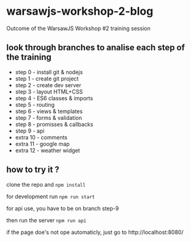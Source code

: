 # warsawjs-workshop-2-blog
Outcome of the WarsawJS Workshop #2 training session

## look through branches to analise each step of the training

* step 0 - install git & nodejs
* step 1 - create git project
* step 2 - create dev server
* step 3 - layout  HTML+CSS
* step 4 - ES6 classes & imports
* step 5 - routing 
* step 6 - views & templates
* step 7 - forms & validation
* step 8 - promisses & callbacks
* step 9 - api
* extra 10 - comments
* extra 11 - google map
* extra 12 - weather widget

## how to try it ?
clone the repo 
and `npm install`

for development run `npm run start`

for api use, you have to be on branch step-9

then run the server `npm run api`

if the page doe's not ope automaticly, just go to http://localhost:8080/
